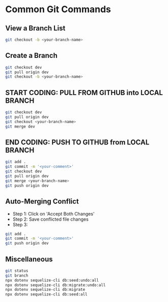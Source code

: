 # Common Git Commands


## View a Branch List
``` bash
git checkout -b <your-branch-name>
```

## Create a Branch
``` bash
git checkout dev
git pull origin dev
git checkout -b <your-branch-name>
```

## START CODING: PULL FROM GITHUB into LOCAL BRANCH
``` bash
git checkout dev
git pull origin dev
git checkout <your-branch-name>
git merge dev
```

## END CODING: PUSH TO GITHUB from LOCAL BRANCH
``` bash
git add .
git commit -m '<your-comment>'
git checkout dev
git pull origin dev
git merge <your-branch-name>
git push origin dev
```

## Auto-Merging Conflict
* Step 1: Click on 'Accept Both Changes'
* Step 2: Save conflicted file changes
* Step 3: 
``` bash
git add .
git commit -m '<your-comment>'
git push origin dev
```

## Miscellaneous
``` bash
git status
git branch
npx dotenv sequelize-cli db:seed:undo:all
npx dotenv sequelize-cli db:migrate:undo:all
npx dotenv sequelize-cli db:migrate
npx dotenv sequelize-cli db:seed:all
```

